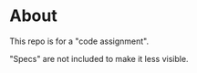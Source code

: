 # About
This repo is for a "code assignment".  

"Specs" are not included to make it less visible.




